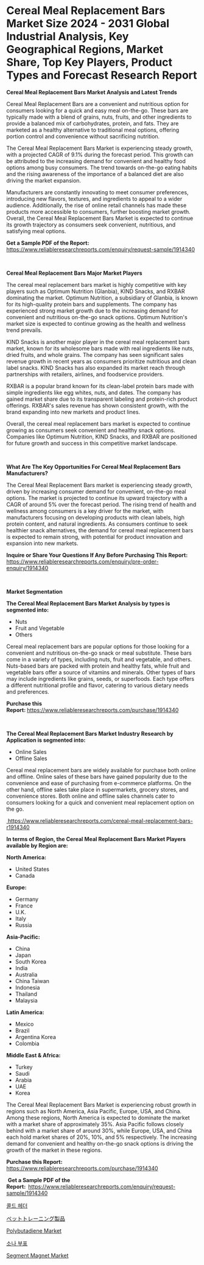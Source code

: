 <p><h1>Cereal Meal Replacement Bars Market Size 2024 - 2031 Global Industrial Analysis, Key Geographical Regions, Market Share, Top Key Players, Product Types and Forecast Research Report</h1></p><p><strong>Cereal Meal Replacement Bars Market Analysis and Latest Trends</strong></p>
<p><p>Cereal Meal Replacement Bars are a convenient and nutritious option for consumers looking for a quick and easy meal on-the-go. These bars are typically made with a blend of grains, nuts, fruits, and other ingredients to provide a balanced mix of carbohydrates, protein, and fats. They are marketed as a healthy alternative to traditional meal options, offering portion control and convenience without sacrificing nutrition.</p><p>The Cereal Meal Replacement Bars Market is experiencing steady growth, with a projected CAGR of 9.1% during the forecast period. This growth can be attributed to the increasing demand for convenient and healthy food options among busy consumers. The trend towards on-the-go eating habits and the rising awareness of the importance of a balanced diet are also driving the market expansion.</p><p>Manufacturers are constantly innovating to meet consumer preferences, introducing new flavors, textures, and ingredients to appeal to a wider audience. Additionally, the rise of online retail channels has made these products more accessible to consumers, further boosting market growth. Overall, the Cereal Meal Replacement Bars Market is expected to continue its growth trajectory as consumers seek convenient, nutritious, and satisfying meal options.</p></p>
<p><strong>Get a Sample PDF of the Report:&nbsp;</strong> <a href="https://www.reliableresearchreports.com/enquiry/request-sample/1914340">https://www.reliableresearchreports.com/enquiry/request-sample/1914340</a></p>
<p>&nbsp;</p>
<p><strong>Cereal Meal Replacement Bars Major Market Players</strong></p>
<p><p>The cereal meal replacement bars market is highly competitive with key players such as Optimum Nutrition (Glanbia), KIND Snacks, and RXBAR dominating the market. Optimum Nutrition, a subsidiary of Glanbia, is known for its high-quality protein bars and supplements. The company has experienced strong market growth due to the increasing demand for convenient and nutritious on-the-go snack options. Optimum Nutrition's market size is expected to continue growing as the health and wellness trend prevails.</p><p>KIND Snacks is another major player in the cereal meal replacement bars market, known for its wholesome bars made with real ingredients like nuts, dried fruits, and whole grains. The company has seen significant sales revenue growth in recent years as consumers prioritize nutritious and clean label snacks. KIND Snacks has also expanded its market reach through partnerships with retailers, airlines, and foodservice providers.</p><p>RXBAR is a popular brand known for its clean-label protein bars made with simple ingredients like egg whites, nuts, and dates. The company has gained market share due to its transparent labeling and protein-rich product offerings. RXBAR's sales revenue has shown consistent growth, with the brand expanding into new markets and product lines.</p><p>Overall, the cereal meal replacement bars market is expected to continue growing as consumers seek convenient and healthy snack options. Companies like Optimum Nutrition, KIND Snacks, and RXBAR are positioned for future growth and success in this competitive market landscape.</p></p>
<p>&nbsp;</p>
<p><strong>What Are The Key Opportunities For Cereal Meal Replacement Bars Manufacturers?</strong></p>
<p><p>The Cereal Meal Replacement Bars market is experiencing steady growth, driven by increasing consumer demand for convenient, on-the-go meal options. The market is projected to continue its upward trajectory with a CAGR of around 5% over the forecast period. The rising trend of health and wellness among consumers is a key driver for the market, with manufacturers focusing on developing products with clean labels, high protein content, and natural ingredients. As consumers continue to seek healthier snack alternatives, the demand for cereal meal replacement bars is expected to remain strong, with potential for product innovation and expansion into new markets.</p></p>
<p><strong>Inquire or Share Your Questions If Any Before Purchasing This Report:</strong> <a href="https://www.reliableresearchreports.com/enquiry/pre-order-enquiry/1914340">https://www.reliableresearchreports.com/enquiry/pre-order-enquiry/1914340</a></p>
<p>&nbsp;</p>
<p><strong>Market Segmentation</strong></p>
<p><strong>The Cereal Meal Replacement Bars Market Analysis by types is segmented into:</strong></p>
<p><ul><li>Nuts</li><li>Fruit and Vegetable</li><li>Others</li></ul></p>
<p><p>Cereal meal replacement bars are popular options for those looking for a convenient and nutritious on-the-go snack or meal substitute. These bars come in a variety of types, including nuts, fruit and vegetable, and others. Nuts-based bars are packed with protein and healthy fats, while fruit and vegetable bars offer a source of vitamins and minerals. Other types of bars may include ingredients like grains, seeds, or superfoods. Each type offers a different nutritional profile and flavor, catering to various dietary needs and preferences.</p></p>
<p><strong>Purchase this Report:&nbsp;</strong><a href="https://www.reliableresearchreports.com/purchase/1914340">https://www.reliableresearchreports.com/purchase/1914340</a></p>
<p>&nbsp;</p>
<p><strong>The Cereal Meal Replacement Bars Market Industry Research by Application is segmented into:</strong></p>
<p><ul><li>Online Sales</li><li>Offline Sales</li></ul></p>
<p><p>Cereal meal replacement bars are widely available for purchase both online and offline. Online sales of these bars have gained popularity due to the convenience and ease of purchasing from e-commerce platforms. On the other hand, offline sales take place in supermarkets, grocery stores, and convenience stores. Both online and offline sales channels cater to consumers looking for a quick and convenient meal replacement option on the go.</p></p>
<p><a href="https://www.reliableresearchreports.com/cereal-meal-replacement-bars-r1914340">&nbsp;https://www.reliableresearchreports.com/cereal-meal-replacement-bars-r1914340</a></p>
<p><strong>In terms of Region, the Cereal Meal Replacement Bars Market Players available by Region are:</strong></p>
<p>
    <p> <strong> North America: </strong>
        <ul>
            <li>United States</li>
            <li>Canada</li>
        </ul>
        </p> 
    <p> <strong> Europe: </strong>
        <ul>
            <li>Germany</li>
            <li>France</li>
            <li>U.K.</li>
            <li>Italy</li>
            <li>Russia</li>
        </ul>
        </p> 
    <p> <strong> Asia-Pacific: </strong>
        <ul>
            <li>China</li>
            <li>Japan</li>
            <li>South Korea</li>
            <li>India</li>
            <li>Australia</li>
            <li>China Taiwan</li>
            <li>Indonesia</li>
            <li>Thailand</li>
            <li>Malaysia</li>
        </ul>
        </p> 
    <p> <strong> Latin America: </strong>
        <ul>
            <li>Mexico</li>
            <li>Brazil</li>
            <li>Argentina Korea</li>
            <li>Colombia</li>
        </ul>
        </p> 
    <p> <strong> Middle East & Africa: </strong>
        <ul>
            <li>Turkey</li>
            <li>Saudi</li>
            <li>Arabia</li>
            <li>UAE</li>
            <li>Korea</li>
        </ul>
    </p>
    </p>
<p><p>The Cereal Meal Replacement Bars Market is experiencing robust growth in regions such as North America, Asia Pacific, Europe, USA, and China. Among these regions, North America is expected to dominate the market with a market share of approximately 35%. Asia Pacific follows closely behind with a market share of around 30%, while Europe, USA, and China each hold market shares of 20%, 10%, and 5% respectively. The increasing demand for convenient and healthy on-the-go snack options is driving the growth of the market in these regions.</p></p>
<p><strong>Purchase this Report: </strong><a href="https://www.reliableresearchreports.com/purchase/1914340">https://www.reliableresearchreports.com/purchase/1914340</a></p>
<p>&nbsp;<strong>Get a Sample PDF of the Report:&nbsp;&nbsp;</strong><a href="https://www.reliableresearchreports.com/enquiry/request-sample/1914340">https://www.reliableresearchreports.com/enquiry/request-sample/1914340</a></p>
<p><strong></strong></p>
<p><p><a href="https://github.com/hzumrdvas204296/Market-Research-Report-List-1/blob/main/602322518249.md">콜드 헤더</a></p><p><a href="https://github.com/one-cool-chick/Market-Research-Report-List-1/blob/main/578486619879.md">ペットトレーニング製品</a></p><p><a href="https://issuu.com/reportprime-2/docs/polybutadiene-market-size-2030.pptx">Polybutadiene Market</a></p><p><a href="https://github.com/PhilToryphy7876567/Market-Research-Report-List-1/blob/main/423245218250.md">소나 부표</a></p><p><a href="https://issuu.com/reportprime-2/docs/segment-magnet-market-size-2030.pptx">Segment Magnet Market</a></p></p>